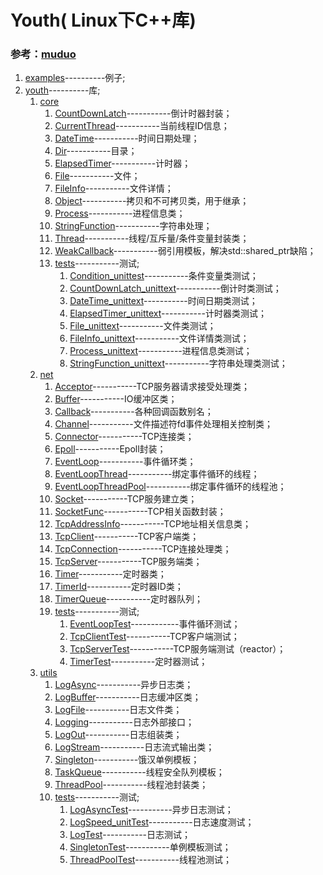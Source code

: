# Youth( Linux下C++库) #

### **参考：[muduo](https://github.com/chenshuo/muduo "chenshuo/muduo")**  

1. [examples](./examples)----------例子;  
2. [youth](./youth)----------库;  
   1. [core](./youth/core)
      1. [CountDownLatch](./youth/core/CountDownLatch.h)-----------倒计时器封装；  
      2. [CurrentThread](./youth/core/CurrentThread.h)-----------当前线程ID信息；  
      3. [DateTime](./youth/core/DateTime.hpp)-----------时间日期处理；
      4. [Dir](./youth/core/Dir.h)-----------目录；  
      5. [ElapsedTimer](./youth/core/ElapsedTimer.h)-----------计时器；
      6. [File](./youth/core/File.h)-----------文件；
      7. [FileInfo](./youth/core/FileInfo.h)-----------文件详情；
      8. [Object](./youth/core/Object.h)-----------拷贝<!--值语义-->和不可拷贝<!--对象语义-->类，用于继承；  
      9. [Process](./youth/core/Process.h)-----------进程信息类； 
      10. [StringFunction](./youth/core/StringFunction.h)-----------字符串处理；
      11. [Thread](./youth/core/Thread.hpp)-----------线程/互斥量/条件变量封装类；  
      12. [WeakCallback](./youth/core/WeakCallback.h)-----------弱引用模板，解决std::shared_ptr缺陷<!--循环引用成环-->；  
      13. [tests](./youth/core/tests)-----------测试;  
          1. [Condition_unittest](./youth/core/tests/Condition_unittest.cc)-----------条件变量类测试；  
          2. [CountDownLatch_unittext](./youth/core/tests/CountDownLatch_unittext.cc)-----------倒计时类测试；
          3. [DateTime_unittext](./youth/core/tests/DateTime_unittext.cc)-----------时间日期类测试；
          4. [ElapsedTimer_unittext](./youth/core/tests/ElapsedTimer_unittext.cc)-----------计时器类测试；
          5. [File_unittext](./youth/core/tests/File_unittext.cc)-----------文件类测试；  
          6. [FileInfo_unittext](./youth/core/tests/FileInfo_unittext.cc)-----------文件详情类测试；
          7. [Process_unittext](./youth/core/tests/Process_unittext.cc)-----------进程信息类测试；
          8. [StringFunction_unittext](./youth/core/tests/StringFunction_unittext.cc)-----------字符串处理类测试；
   2. [net](./youth/net)  
      1. [Acceptor](./youth/net/Acceptor.h)-----------TCP服务器请求接受处理类；
      2. [Buffer](./youth/net/Buffer.h)-----------IO缓冲区类；  
      3. [Callback](./youth/net/Callback.h)-----------各种回调函数别名；  
      4. [Channel](./youth/net/Channel.h)-----------文件描述符fd事件处理相关控制类；  
      5. [Connector](./youth/net/Connector.h)-----------TCP连接类；  
      6. [Epoll](./youth/net/Epoll.h)-----------Epoll封装；  
      7. [EventLoop](./youth/net/EventLoop.h)-----------事件循环类；  
      8. [EventLoopThread](./youth/net/EventLoopThread.h)-----------绑定事件循环的线程；  
      9. [EventLoopThreadPool](./youth/net/EventLoopThreadPool.h)-----------绑定事件循环的线程池；  
      10. [Socket](./youth/net/Socket.h)-----------TCP服务建立类；  
      11. [SocketFunc](./youth/net/SocketFunc.h)-----------TCP相关函数封装；  
      12. [TcpAddressInfo](./youth/net/TcpAddressInfo.h)-----------TCP地址相关信息类；  
      13. [TcpClient](./youth/net/TcpClient.h)-----------TCP客户端类；  
      14. [TcpConnection](./youth/net/TcpConnection.h)-----------TCP连接处理类；  
      15. [TcpServer](./youth/net/TcpServer.h)-----------TCP服务端类；  
      16. [Timer](./youth/net/Timer.h)-----------定时器类；  
      17. [TimerId](./youth/net/TimerId.h)-----------定时器ID类；  
      18. [TimerQueue](./youth/net/TimerQueue.h)-----------定时器队列；  
      19. [tests](./youth/net/tests)-----------测试;  
          1. [EventLoopTest](./youth/net/tests/EventLoopTest.cpp)------------事件循环测试；  
          2. [TcpClientTest](./youth/net/tests/TcpClientTest.cpp)-----------TCP客户端测试；  
          3. [TcpServerTest](./youth/net/tests/TcpServerTest.cpp)-----------TCP服务端测试（reactor）；  
          4. [TimerTest](./youth/net/tests/TimerTest.cpp)-----------定时器测试；  
   3. [utils](./youth/utils)  
      1. [LogAsync](./youth/utils/LogAsync.h)-----------异步日志类；  
      2. [LogBuffer](./youth/utils/LogBuffer.h)-----------日志缓冲区类；  
      3. [LogFile](./youth/utils/LogFile.h)-----------日志文件类；  
      4. [Logging](./youth/utils/Logging.h)-----------日志外部接口；  
      5. [LogOut](./youth/utils/LogOut.h)-----------日志组装类；  
      6. [LogStream](./youth/utils/LogStream.h)-----------日志流式输出类；  
      7. [Singleton](./youth/utils/Singleton.h)-----------饿汉单例模板；  
      8. [TaskQueue](./youth/utils/TaskQueue.h)-----------线程安全队列模板；
      9. [ThreadPool](./youth/utils/ThreadPool.h)-----------线程池封装类；  
      10. [tests](./youth/utils/tests)-----------测试;
          1. [LogAsyncTest](./youth/utils/tests/LogAsyncTest.cpp)-----------异步日志测试；
          2. [LogSpeed_unitTest](./youth/utils/tests/LogSpeed_unitTest.cc)-----------日志速度测试；
          3. [LogTest](./youth/utils/tests/LogTest.cpp)-----------日志测试；
          4. [SingletonTest](./youth/utils/tests/SingletonTest.cpp)-----------单例模板测试；  
          5. [ThreadPoolTest](./youth/utils/tests/ThreadPoolTest.cpp)-----------线程池测试；  
